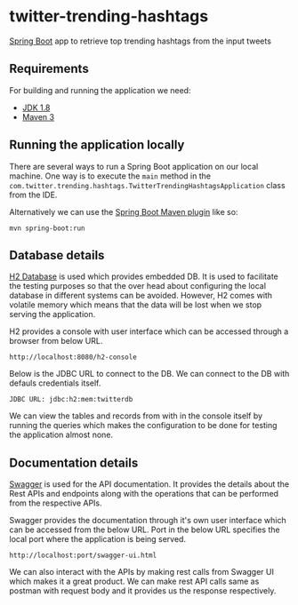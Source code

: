 # twitter-trending-hashtags
[Spring Boot](http://projects.spring.io/spring-boot/) app to retrieve top trending hashtags from the input tweets

## Requirements

For building and running the application we need:

- [JDK 1.8](http://www.oracle.com/technetwork/java/javase/downloads/jdk8-downloads-2133151.html)
- [Maven 3](https://maven.apache.org)

## Running the application locally

There are several ways to run a Spring Boot application on our local machine. One way is to execute the `main` method in the `com.twitter.trending.hashtags.TwitterTrendingHashtagsApplication` class from the IDE.

Alternatively we can use the [Spring Boot Maven plugin](https://docs.spring.io/spring-boot/docs/current/reference/html/build-tool-plugins-maven-plugin.html) like so:

```shell
mvn spring-boot:run
```
## Database details

[H2 Database](https://www.h2database.com/html/main.html) is used which provides embedded DB. It is used to facilitate the testing purposes so that the over head about configuring the local database in different systems can be avoided. However, H2 comes with volatile memory which means that the data will be lost when we stop serving the application.

H2 provides a console with user interface which can be accessed through a browser from below URL.

```
http://localhost:8080/h2-console
```
Below is the JDBC URL to connect to the DB. We can connect to the DB with defauls credentials itself.
```
JDBC URL: jdbc:h2:mem:twitterdb
```
We can view the tables and records from with in the console itself by running the queries which makes the configuration to be done for testing the application almost none.

## Documentation details

[Swagger](https://swagger.io/) is used for the API documentation. It provides the details about the Rest APIs and endpoints along with the operations that can be performed from the respective APIs.

Swagger provides the documentation through it's own user interface which can be accessed from the below URL. Port in the below URL specifies the local port where the application is being served.

```
http://localhost:port/swagger-ui.html
```
We can also interact with the APIs by making rest calls from Swagger UI which makes it a great product. We can make rest API calls same as postman with request body and it provides us the response respectively.
